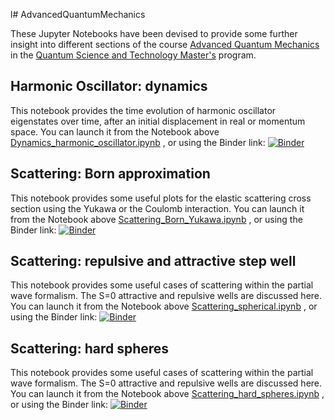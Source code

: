 l# AdvancedQuantumMechanics

These Jupyter Notebooks have been devised to provide some further insight into different sections of the course
[Advanced Quantum Mechanics](http://grad.ub.edu/grad3/plae/AccesInformePDInfes?curs=2022&assig=574634&ens=MD70D&recurs=pladocent&n2=1&idioma=ENG) in the
[Quantum Science and Technology Master's](https://quantummasterbarcelona.eu/) program.

## Harmonic Oscillator: dynamics
This notebook provides the time evolution of harmonic oscillator eigenstates over time, after an initial displacement in real or momentum space.
You can launch it from the Notebook above
[Dynamics_harmonic_oscillator.ipynb](Dynamics_harmonic_oscillator.ipynb)
, or using the Binder link:
[![Binder](https://mybinder.org/badge_logo.svg)](https://mybinder.org/v2/gh/arnaurios/AdvancedQuantumMechanics/main?labpath=Dynamics_harmonic_oscillator.ipynb)

## Scattering: Born approximation
This notebook provides some useful plots for the elastic scattering cross section using the Yukawa or the Coulomb interaction.
You can launch it from the Notebook above
[Scattering_Born_Yukawa.ipynb](Scattering_Born_Yukawa.ipynb)
, or using the Binder link:
[![Binder](https://mybinder.org/badge_logo.svg)](https://mybinder.org/v2/gh/arnaurios/AdvancedQuantumMechanics/main?labpath=Scattering_Born_Yukawa.ipynb)

## Scattering: repulsive and attractive step well
This notebook provides some useful cases of scattering within the partial wave formalism. The S=0 attractive and repulsive wells are discussed here.
You can launch it from the Notebook above
[Scattering_spherical.ipynb](Scattering_spherical.ipynb)
, or using the Binder link:
[![Binder](https://mybinder.org/badge_logo.svg)](https://mybinder.org/v2/gh/arnaurios/AdvancedQuantumMechanics/main?labpath=Scattering_spherical.ipynb)

## Scattering: hard spheres
This notebook provides some useful cases of scattering within the partial wave formalism. The S=0 attractive and repulsive wells are discussed here.
You can launch it from the Notebook above
[Scattering_hard_spheres.ipynb](Scattering_hard_spheres.ipynb)
, or using the Binder link:
[![Binder](https://mybinder.org/badge_logo.svg)](https://mybinder.org/v2/gh/arnaurios/AdvancedQuantumMechanics/main?labpath=Scattering_hard_spheres.ipynb)
